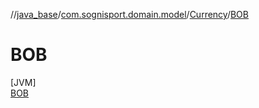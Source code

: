 //[java_base](../../../../index.md)/[com.sognisport.domain.model](../../index.md)/[Currency](../index.md)/[BOB](index.md)

# BOB

[JVM]\
[BOB](index.md)
